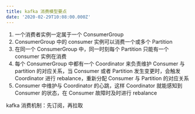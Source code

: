 ```yaml
---
title: kafka 消费模型要点
date: '2020-02-29T10:08:00.000Z'
---
```


1. 一个消费者实例一定属于一个 ConsumerGroup
2. ConsumerGroup 中的 consumer 实例可以消费一个或多个 Partition
3. 在同一个 ConsumerGroup 中，同一时刻每个 Partition 只能有一个 consumer 实例在消费
4. 每个 ConsumerGroup 中都有一个 Coordinator 来负责维护 Consumer 与 partition 的对应关系，当 Consumer 或者 Partition 发生变更时，会触发 Coordinator 进行 rebalance，重新分配 Consumer 与 Partition 的对应关系
5. Consumer 中维护与 Coordinator 的心跳，这样 Coordinator 就能感知到 Consumer 的状态，在 Consumer 故障时及时进行 rebalance

kafka 消费机制：先订阅，再拉取

